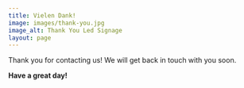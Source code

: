 ```yaml
---
title: Vielen Dank!
image: images/thank-you.jpg
image_alt: Thank You Led Signage
layout: page
---
```


Thank you for contacting us! We will get back in touch with you soon.

**Have a great day!**